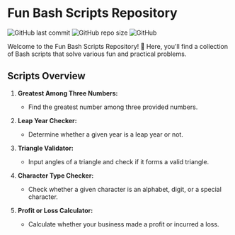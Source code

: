 # Fun Bash Scripts Repository

![GitHub last commit](https://img.shields.io/github/last-commit/abirxgpt/linux-shell-programming/LSP-Lab)
![GitHub repo size](https://img.shields.io/github/repo-size/abirxgpt/linux-shell-programming/LSP-Lab)
![GitHub](https://img.shields.io/github/license/abirxgpt/linux-shell-programming/LSP-Lab)

Welcome to the Fun Bash Scripts Repository! 🚀 Here, you'll find a collection of Bash scripts that solve various fun and practical problems.

## Scripts Overview

1. **Greatest Among Three Numbers:**
   - Find the greatest number among three provided numbers.

2. **Leap Year Checker:**
   - Determine whether a given year is a leap year or not.

3. **Triangle Validator:**
   - Input angles of a triangle and check if it forms a valid triangle.

4. **Character Type Checker:**
   - Check whether a given character is an alphabet, digit, or a special character.

5. **Profit or Loss Calculator:**
   - Calculate whether your business made a profit or incurred a loss.

